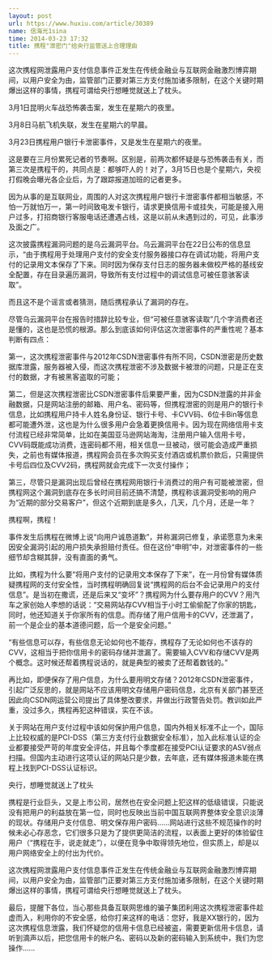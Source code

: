 ```yaml
---
layout: post
url: https://www.huxiu.com/article/30389
name: 信海光1sina
time: 2014-03-23 17:32
title: 携程"泄密门"给央行监管送上合理理由
---
```

这次携程网泄露用户支付信息事件正发生在传统金融业与互联网金融激烈博弈期间，以用户安全为由，监管部门正要对第三方支付施加诸多限制，在这个关键时期爆出这样的事情，携程可谓给央行想睡觉就送上了枕头。

3月1日昆明火车战恐怖袭击案，发生在星期六的夜里。

3月8日马航飞机失联，发生在星期六的早晨。

3月23日携程用户银行卡泄密事件，又是发生在星期六的夜里。

这是要在三月份累死记者的节奏啊。区别是，前两次都怀疑是与恐怖袭击有关，而第三次是携程干的，共同点是：都够吓人的！对了，3月15日也是个星期六，央视打假晚会曝光各企业后，为了跟踪报道加班的记者更多。

因为从事的是互联网业，周围的人对这次携程用户银行卡泄密事件都相当敏感，不怕一万就怕万一，第一时间致电发卡银行，请求更换信用卡或挂失，可能是接入用户过多，打招商银行客服电话还遭遇占线，这是以前从未遇到过的，可见，此事涉及面之广。

这次披露携程漏洞问题的是乌云漏洞平台。乌云漏洞平台在22日公布的信息显示，“由于携程用于处理用户支付的安全支付服务器接口存在调试功能，将用户支付的记录用文本保存了下来。同时因为保存支付日志的服务器未做校严格的基线安全配置，存在目录遍历漏洞，导致所有支付过程中的调试信息可被任意骇客读取”。

而且这不是个谣言或者猜测，随后携程承认了漏洞的存在。

尽管乌云漏洞平台在报告时措辞比较专业，但“可被任意骇客读取”几个字消费者还是懂的，这也是恐慌的根源。那么到底该如何评估这次泄密事件的严重性呢？基本判断有四点：

第一，这次携程泄密事件与2012年CSDN泄密事件有所不同，CSDN泄密是历史数据库泄露，服务器被入侵，而这次携程泄密不涉及数据卡被泄的问题，只是正在支付的数据，才有被黑客盗取的可能；

第二，但是这次携程泄密比CSDN泄密事件后果要严重，因为CSDN泄露的并非金融数据，只是网站注册的邮箱、用户名、密码等，但携程泄密的则是用户的银行卡信息，比如携程用户持卡人姓名身份证、银行卡号、卡CVV码、6位卡Bin等信息都可能遭外泄，这也是为什么很多用户会急着更换信用卡。因为现在网络信用卡支付流程已经非常简单，比如在美国亚马逊网站海淘，注册用户输入信用卡号，CVV码既能成功消费，连密码都不用，相关信息一旦被动，很可能会造成严重损失，之前也有媒体报道，携程网会员在多次购买支付酒店或机票价款后，只需提供卡号后四位及CVV2码，携程网就会完成下一次支付操作；

第三，尽管只是漏洞出现后曾经在携程网用银行卡消费过的用户有可能被泄密，但携程网这个漏洞到底存在多长时间目前还搞不清楚，携程称该漏洞受影响的用户为“近期的部分交易客户”，但这个近期到底是多久，几天，几个月，还是一年？

携程啊，携程！

事件发生后携程在微博上说“向用户诚恳道歉”，并称漏洞已修复，承诺愿意为未来因安全漏洞引起的用户损失承担赔付责任。但在这份“申明”中，对泄密事件的一些细节却含糊其辞，没有直面的勇气。

比如，携程为什么要“将用户支付的记录用文本保存了下来”，在一月份曾有媒体质疑携程网的支付安全性，当时携程明确回复说“携程网的后台不会记录用户的支付信息”。是当初在撒谎，还是后来又“变坏”？携程网为什么要存用户的CVV？用汽车之家创始人李想的话说：“交易网站存CVV相当于小时工偷偷配了你家的钥匙，同时，他还知道关于你家所有的信息。而存储了用户信用卡的CVV，还泄漏了，前一个是企业的基本道德问题，后一个是安全问题。”

“有些信息可以存，有些信息无论如何也不能存，携程存了无论如何也不该存的CVV，这相当于把你信用卡的密码存储并泄漏了。需要输入CVV和存储CVV是两个概念。这时候还帮着携程说话的，就是典型的被卖了还帮着数钱的。”

再比如，即便保存了用户信息，为什么要用明文存储？2012年CSDN泄密事件，引起广泛反思的，就是网站不应该用明文存储用户密码信息，北京有关部门甚至还因此向CSDN网运营公司提出了具体整改要求，并做出行政警告处罚。教训如此严重，没过多久，携程再犯这种错误，实在不该。

关于网站在用户支付过程中该如何保护用户信息，国内外相关标准不止一个，国际上比较权威的是PCI-DSS（第三方支付行业数据安全标准），加入此标准认证的企业都要接受严苛的年度安全评估，并且每个季度都在接受PCI认证要求的ASV弱点扫描。但国内主动进行这项认证的网站只是少数，去年底，还有媒体报道未能在携程上找到PCI-DSS认证标识。

央行，想睡觉就送上了枕头

携程是行业巨头，又是上市公司，居然也在安全问题上犯这样的低级错误，只能说没有把用户的利益放在第一位，同时也反映出当前中国互联网界整体安全意识淡薄的现状。存储用户支付信息、明文保存用户密码......网站进行这些不规范操作的时候未必心存恶念，它们很多只是为了提供更简洁的流程，以表面上更好的体验留住用户（“携程在手，说走就走”），以便在竞争中取得领先地位，但实质上，却是以用户网络安全上的付出为代价。

这次携程网泄露用户支付信息事件正发生在传统金融业与互联网金融激烈博弈期间，以用户安全为由，监管部门正要对第三方支付施加诸多限制，在这个关键时期爆出这样的事情，携程可谓给央行想睡觉就送上了枕头。

最后，提醒下各位，当心那些具备互联网思维的骗子集团利用这次携程泄密事件趁虚而入，利用你的不安全感，给你打来这样的电话：您好，我是XX银行的，因为这次携程信息泄露，我们怀疑您的信用卡信息已经被盗，需要更新信用卡信息，请听到滴声以后，把您信用卡的帐户名、密码以及新的密码输入到系统中，我们为您操作......

